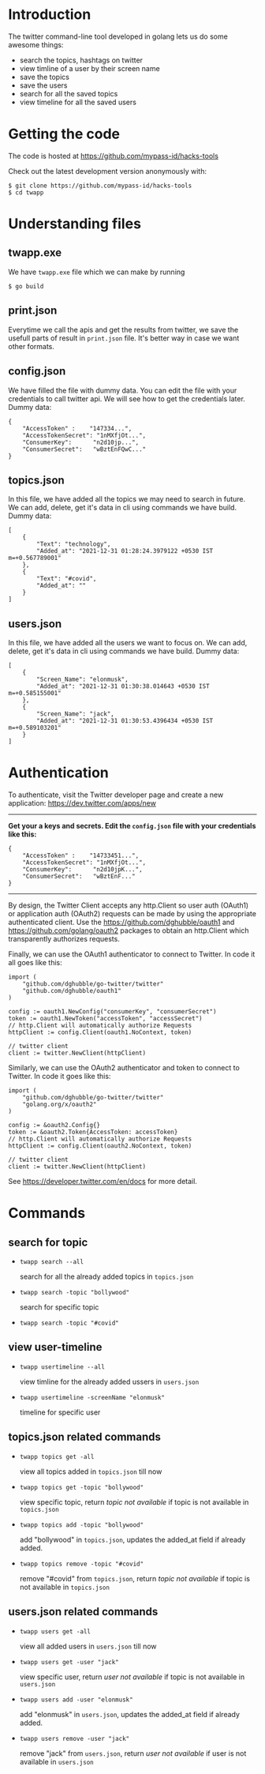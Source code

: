 # Introduction
The twitter command-line tool developed in golang lets us do some awesome things:
   * search the topics, hashtags on twitter
   * view timline of a user by their screen name
   * save the topics
   * save the users
   * search for all the saved topics
   * view timeline for all  the saved users

# Getting the code
The code is hosted at https://github.com/mypass-id/hacks-tools

Check out the latest development version anonymously with:
```
$ git clone https://github.com/mypass-id/hacks-tools
$ cd twapp
```

# Understanding files
## twapp.exe
We have `twapp.exe` file which we can make by running
```
$ go build
```
## print.json
Everytime we call the apis and get the results from twitter, we save the usefull parts of result in `print.json` file. It's better way in case we want other formats.
## config.json
We have filled the file with dummy data. You can edit the file with your credentials to call twitter api. We will see how to get the credentials later.
Dummy data:
```
{
    "AccessToken" :    "147334...",
    "AccessTokenSecret": "1nMXfjOt...",
	"ConsumerKey":      "n2d10jp...",
	"ConsumerSecret":   "wBztEnFQwC..."
}
```

## topics.json
In this file, we have added all the topics we may need to search in future. We can add, delete, get it's data in cli using commands we have build.
Dummy data:
```
[
    {
        "Text": "technology",
        "Added_at": "2021-12-31 01:28:24.3979122 +0530 IST m=+0.567789001"
    },
    {
        "Text": "#covid",
        "Added_at": ""
    }
]
```

## users.json
In this file, we have added all the users we want to focus on. We can add, delete, get it's data in cli using commands we have build.
Dummy data:
```
[
    {
        "Screen_Name": "elonmusk",
        "Added_at": "2021-12-31 01:30:38.014643 +0530 IST m=+0.585155001"
    },
    {
        "Screen_Name": "jack",
        "Added_at": "2021-12-31 01:30:53.4396434 +0530 IST m=+0.589103201"
    }
]
```
# Authentication
To authenticate, visit the Twitter developer page and create a new application:
https://dev.twitter.com/apps/new

***
**Get your a keys and secrets.
Edit the `config.json` file with your credentials like this:**
```
{
    "AccessToken" :    "14733451...",
    "AccessTokenSecret": "1nMXfjOt...",
	"ConsumerKey":      "n2d10jpK...",
	"ConsumerSecret":   "wBztEnF..."
} 
```
***

By design, the Twitter Client accepts any http.Client so user auth (OAuth1) or application auth (OAuth2) requests can be made by using the appropriate authenticated client. Use the https://github.com/dghubble/oauth1 and https://github.com/golang/oauth2 packages to obtain an http.Client which transparently authorizes requests.

Finally, we can use the OAuth1 authenticator to connect to Twitter. In code it all goes like this:

```
import (
	"github.com/dghubble/go-twitter/twitter"
	"github.com/dghubble/oauth1"
)

config := oauth1.NewConfig("consumerKey", "consumerSecret")
token := oauth1.NewToken("accessToken", "accessSecret")
// http.Client will automatically authorize Requests
httpClient := config.Client(oauth1.NoContext, token)

// twitter client
client := twitter.NewClient(httpClient)
```
Similarly, we can use the OAuth2 authenticator and token to connect to Twitter. In code it goes like this:
```
import (
	"github.com/dghubble/go-twitter/twitter"
	"golang.org/x/oauth2"
)

config := &oauth2.Config{}
token := &oauth2.Token{AccessToken: accessToken}
// http.Client will automatically authorize Requests
httpClient := config.Client(oauth2.NoContext, token)

// twitter client
client := twitter.NewClient(httpClient)
```

See https://developer.twitter.com/en/docs for more detail.

# Commands

## search for topic
* `twapp search --all`

   search for all the already added topics in `topics.json`
   
* `twapp search -topic "bollywood"`
   
   search for specific topic
* `twapp search -topic "#covid"`
## view user-timeline
* `twapp usertimeline --all` 

   view timline for the already added ussers in `users.json`
* `twapp usertimeline -screenName "elonmusk"`
   
   timeline for specific user

## topics.json related commands
* `twapp topics get -all`

   view all topics added in `topics.json` till now
* `twapp topics get -topic "bollywood"`

   view specific topic, return *topic not available* if topic is not available in `topics.json`
* `twapp topics add -topic "bollywood"`

   add "bollywood" in `topics.json`, updates the added_at field if already added.
* `twapp topics remove -topic "#covid"`

   remove "#covid" from `topics.json`, return *topic not available* if topic is not available in `topics.json`
## users.json related commands
* `twapp users get -all`

   view all added users in `users.json` till now
* `twapp users get -user "jack"`

   view specific user, return *user not available* if topic is not available in `users.json`
* `twapp users add -user "elonmusk"`

   add "elonmusk" in `users.json`, updates the added_at field if already added.
* `twapp users remove -user "jack"`

   remove "jack" from `users.json`, return *user not available* if user is not available in `users.json`
   